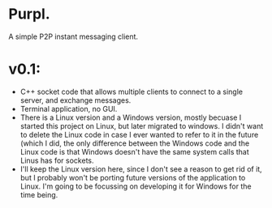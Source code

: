 # Purpl.
A simple P2P instant messaging client.

# v0.1:
 - C++ socket code that allows multiple clients to connect to a single server, and exchange messages.
 - Terminal application, no GUI.
 - There is a Linux version and a Windows version, mostly becuase I started this project on Linux, but later migrated to windows. I didn't want to delete the Linux code in case I ever wanted to refer to it in the future (which I did, the only difference between the Windows code and the Linux code is that Windows doesn't have the same system calls that Linus has for sockets.
 - I'll keep the Linux version here, since I don't see a reason to get rid of it, but I probably won't be porting future versions of the application to Linux. I'm going to be focussing on developing it for Windows for the time being.
